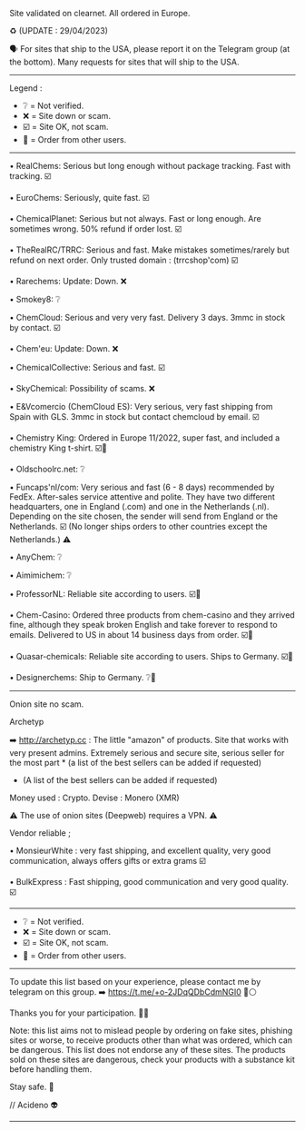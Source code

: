 Site validated on clearnet. All ordered in Europe. 

♻️ (UPDATE : 29/04/2023)

🗣️ For sites that ship to the USA, please report it on the Telegram group (at the bottom). Many requests for sites that will ship to the USA.

___________________________________________________________________________________________________________________

Legend :

 * ❔  = Not verified.
 * ❌  = Site down or scam.
 * ☑️  = Site OK, not scam.
 * 💬  = Order from other users.
 
____________________________________________________________________________________________________________________

 • RealChems: Serious but long enough without package tracking. Fast with tracking. ☑️

 • EuroChems: Seriously, quite fast. ☑️

 • ChemicalPlanet: Serious but not always. Fast or long enough. Are sometimes wrong. 50% refund if order lost. ☑️

 • TheRealRC/TRRC: Serious and fast. Make mistakes sometimes/rarely but refund on next order. Only trusted domain : (trrcshop'com) ☑️

 • Rarechems: Update: Down. ❌

 • Smokey8: ❔

 • ChemCloud: Serious and very very fast.  Delivery 3 days. 3mmc in stock by contact. ☑️

 • Chem'eu: Update: Down. ❌

 • ChemicalCollective: Serious and fast. ☑️

 • SkyChemical: Possibility of scams. ❌

 • E&Vcomercio (ChemCloud ES): Very serious, very fast shipping from Spain with GLS. 3mmc in stock but contact chemcloud by email. ☑️

 • Chemistry King: Ordered in Europe 11/2022, super fast, and included a chemistry King t-shirt. ☑️💬

 • Oldschoolrc.net: ❔

 • Funcaps'nl/com: Very serious and fast (6 - 8 days) recommended by FedEx. After-sales service attentive and polite. They have two different headquarters, one in England (.com) and one in the Netherlands (.nl). Depending on the site chosen, the sender will send from England or the Netherlands. ☑️ (No longer ships orders to other countries except the Netherlands.) ⚠️

 • AnyChem: ❔

 • Aimimichem: ❔
 
 • ProfessorNL: Reliable site according to users. ☑️💬
 
 • Chem-Casino: Ordered three products from chem-casino and they arrived fine, although they speak broken English and take forever to respond to emails. Delivered to US in about 14 business days from order. ☑️💬

 • Quasar-chemicals: Reliable site according to users. Ships to Germany. ☑️💬

 • Designerchems: Ship to Germany. ❔💬

_________________________________________________________________________________________________________________________

Onion site no scam.

Archetyp 

➡️ http://archetyp.cc : The little "amazon" of products. Site that works with very present admins. Extremely serious and secure site, serious seller for the most part * (a list of the best sellers can be added if requested)

* (A list of the best sellers can be added if requested)

Money used : Crypto.
Devise : Monero (XMR)

⚠️ The use of onion sites (Deepweb) requires a VPN. ⚠️

Vendor reliable ;

• MonsieurWhite : very fast shipping, and excellent quality, very good communication, always offers gifts or extra grams ☑️

• BulkExpress : Fast shipping, good communication and very good quality. ☑️

_________________________________________________________________________________________________________________________

 * ❔  = Not verified.
 * ❌  = Site down or scam.
 * ☑️  = Site OK, not scam.
 * 💬  = Order from other users.
 
_________________________________________________________________________________________________________________________

To update this list based on your experience, please contact me by telegram on this group.
➡️ https://t.me/+o-2JDqQDbCdmNGI0 🔵⚪
 
Thanks you for your participation. 🙏🏻

Note: this list aims not to mislead people by ordering on fake sites, phishing sites or worse, to receive products other than what was ordered, which can be dangerous. This list does not endorse any of these sites. The products sold on these sites are dangerous, check your products with a substance kit before handling them.

 Stay safe. 🙏

// Acideno 👽

_________________________________________________________________________________________________________________________
